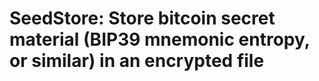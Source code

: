 # SeedStore: Store bitcoin secret material (BIP39 mnemonic entropy, or similar) in an encrypted file

